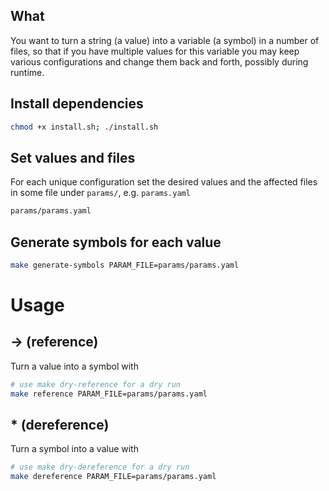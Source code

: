 ## What

You want to turn a string (a value) into a variable (a symbol) in a number of files, so that if you have multiple values for this variable you may keep various configurations and change them back and forth, possibly during runtime.

## Install dependencies

```bash
chmod +x install.sh; ./install.sh
```

## Set values and files

For each unique configuration set the desired values and the affected files in some file under `params/`, e.g. `params.yaml`

```bash
params/params.yaml
```

## Generate symbols for each value

```bash
make generate-symbols PARAM_FILE=params/params.yaml
```

# Usage

## → (reference)

Turn a value into a symbol with

```bash
# use make dry-reference for a dry run
make reference PARAM_FILE=params/params.yaml
```

## * (dereference)

Turn a symbol into a value with

```bash
# use make dry-dereference for a dry run
make dereference PARAM_FILE=params/params.yaml
```
